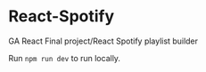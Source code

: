 # React-Spotify
GA React Final project/React Spotify playlist builder

Run `npm run dev` to run locally.